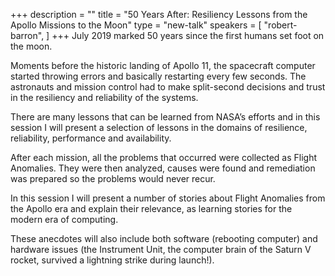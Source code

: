 +++
description = ""
title = "50 Years After: Resiliency Lessons from the Apollo Missions to the Moon"
type = "new-talk"
speakers = [
        "robert-barron",
]
+++
July 2019 marked 50 years since the first humans set foot on the moon.

Moments before the historic landing of Apollo 11, the spacecraft computer started throwing errors and basically restarting every few seconds. The astronauts and mission control had to make split-second decisions and trust in the resiliency and reliability of the systems.

There are many lessons that can be learned from NASA’s efforts and in this session I will present a selection of lessons in the domains of resilience, reliability, performance and availability.

After each mission, all the problems that occurred were collected as Flight Anomalies. They were then analyzed, causes were found and remediation was prepared so the problems would never recur.

In this session I will present a number of stories about Flight Anomalies from the Apollo era and explain their relevance, as learning stories for the modern era of computing.

These anecdotes will also include both software (rebooting computer) and hardware issues (the Instrument Unit, the computer brain of the Saturn V rocket, survived a lightning strike during launch!).